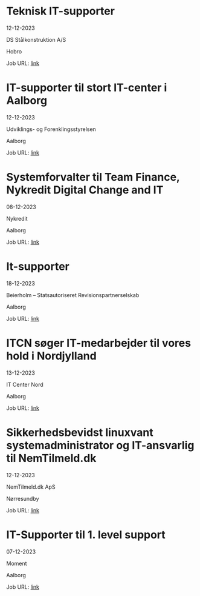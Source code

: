 # Teknisk IT-supporter
12-12-2023

DS Stålkonstruktion A/S

Hobro

Job URL: [link](https://www.jobindex.dk/img/pdf/IT_Supporter_1223.pdf)


# IT-supporter til stort IT-center i Aalborg
12-12-2023

Udviklings- og Forenklingsstyrelsen

Aalborg

Job URL: [link](https://candidate.hr-manager.net/ApplicationInit.aspx?cid=5001&ProjectId=175170&DepartmentId=9414&MediaId=3191)


# Systemforvalter til Team Finance, Nykredit Digital Change and IT
08-12-2023

Nykredit

Aalborg

Job URL: [link](https://www.jobindex.dk/jobannonce/497678/systemforvalter-til-team-finance-nykredit-digital-change-and-it)


# It-supporter
18-12-2023

Beierholm – Statsautoriseret Revisionspartnerselskab

Aalborg

Job URL: [link](https://beierholm-career.talent-soft.com/job/job-erfaren-it-supporter_712.aspx)


# ITCN søger IT-medarbejder til vores hold i Nordjylland
13-12-2023

IT Center Nord

Aalborg

Job URL: [link](https://www.jobindex.dk/jobannonce/r12150296/itcn-soeger-it-medarbejder-til-vores-hold-i-nordjylland)


# Sikkerhedsbevidst linuxvant systemadministrator og IT-ansvarlig til NemTilmeld.dk
12-12-2023

NemTilmeld.dk ApS

Nørresundby

Job URL: [link](https://www.jobindex.dk/jobannonce/r12147132/sikkerhedsbevidst-linuxvant-systemadministrator-og-it-ansvarlig-til-nemtilmelddk)


# IT-Supporter til 1. level support
07-12-2023

Moment

Aalborg

Job URL: [link](https://mit.moment.dk/jobopslag/vis?no=187292)


